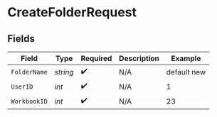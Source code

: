 # CreateFolderRequest


## Fields

| Field              | Type               | Required           | Description        | Example            |
| ------------------ | ------------------ | ------------------ | ------------------ | ------------------ |
| `FolderName`       | *string*           | :heavy_check_mark: | N/A                | default new        |
| `UserID`           | *int*              | :heavy_check_mark: | N/A                | 1                  |
| `WorkbookID`       | *int*              | :heavy_check_mark: | N/A                | 23                 |